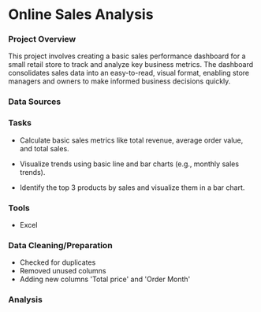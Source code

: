 # Online Sales Analysis

### Project Overview

This project involves creating a basic sales performance dashboard for a small retail store to track and analyze key business metrics. The dashboard consolidates sales data into an easy-to-read, visual format, enabling store managers and owners to make informed business decisions quickly.


### Data Sources


### Tasks
- Calculate basic sales metrics like total revenue, average
order value, and total sales.

- Visualize trends using basic line and bar charts (e.g., monthly
sales trends).

- Identify the top 3 products by sales and visualize them in a
bar chart.


### Tools
- Excel


### Data Cleaning/Preparation
- Checked for duplicates
- Removed unused columns
- Adding new columns 'Total price' and 'Order Month'


### Analysis





### 
